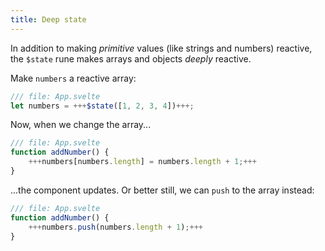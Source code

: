```yaml
---
title: Deep state
---
```


In addition to making _primitive_ values (like strings and numbers) reactive, the `$state` rune makes arrays and objects _deeply_ reactive.

Make `numbers` a reactive array:

```js
/// file: App.svelte
let numbers = +++$state([1, 2, 3, 4])+++;
```

Now, when we change the array...

```js
/// file: App.svelte
function addNumber() {
	+++numbers[numbers.length] = numbers.length + 1;+++
}
```

...the component updates. Or better still, we can `push` to the array instead:

```js
/// file: App.svelte
function addNumber() {
	+++numbers.push(numbers.length + 1);+++
}
```
